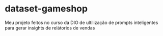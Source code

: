 # dataset-gameshop
Meu projeto feitos no curso da DIO de ultilização de prompts inteligentes  para gerar insights de relátorios de vendas

